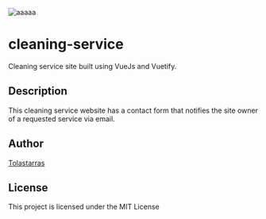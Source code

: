 ![aaaaa](https://user-images.githubusercontent.com/27522462/120416648-7e01f680-c32b-11eb-812d-cd234e631b24.png)

# cleaning-service

Cleaning service site built using VueJs and Vuetify.

## Description

This cleaning service website has a contact form that notifies the site owner of a requested service via email.

## Author
[Tolastarras](https://github.com/tolastarras)

## License
This project is licensed under the MIT License
